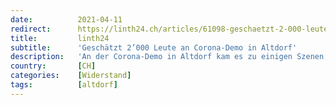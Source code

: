 ```yaml
---
date:          2021-04-11
redirect:      https://linth24.ch/articles/61098-geschaetzt-2-000-leute-an-corona-demo-in-altdorf
title:         linth24
subtitle:      'Geschätzt 2’000 Leute an Corona-Demo in Altdorf'
description:   'An der Corona-Demo in Altdorf kam es zu einigen Szenen, welche man so schnell nicht mehr vergisst: Unter anderem griff die Polizei friedliche Treichler mit Tränengas an.'
country:       [CH]
categories:    [Widerstand]
tags:          [altdorf]
---
```

